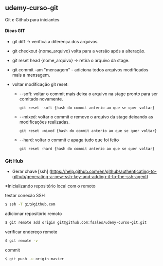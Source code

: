 ## udemy-curso-git
Git e Github para iniciantes

#### Dicas GIT
  
  - git diff -> verifica a diferença dos arquivos.

  - git checkout {nome_arquivo} volta para a versão após a alteração.

  - git reset head {nome_arquivo} -> retira o arquivo da stage.

  - git commit -am "mensagem" - adiciona todos arquivos modificados mais a mensagem.

  - voltar modificação git reset:

    - --soft: voltar o commit mais deixa o arquivo na stage pronto para ser comitado novamente.
	
      ```git reset -soft {hash do commit anterio ao que se quer voltar}```
    
    - --mixed: voltar o commit e remove o arquivo da stage deixando as modificações realizadas.
    
      ```git reset -mixed {hash do commit anterio ao que se quer voltar}```
    
    - --hard: voltar o commit e apaga tudo que foi feito
    
      ```git reset -hard {hash do commit anterio ao que se quer voltar}```


### Git Hub

* Gerar chave [ssh] (https://help.github.com/en/github/authenticating-to-github/generating-a-new-ssh-key-and-adding-it-to-the-ssh-agent)

*Inicializando repositório local com o remoto

testar conexão SSH 

```sh
$ ssh -T git@github.com
```
			
adicionar repositório remoto	


```sh
$ git remote add origin git@github.com:fsales/udemy-curso-git.git
```


verificar endereço remote

			
```sh
$ git remote -v
```

commit

```sh
$ git push -u origin master
```
      

